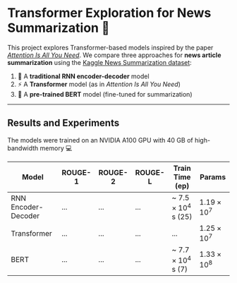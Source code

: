 # Transformer Exploration for News Summarization :newspaper:

This project explores Transformer-based models inspired by the paper [*Attention Is All You Need*](https://arxiv.org/abs/1706.03762). We compare three approaches for **news article summarization** using the [Kaggle News Summarization dataset](https://www.kaggle.com/datasets/sbhatti/news-summarization):

1. :repeat: A **traditional RNN encoder-decoder** model  
2. :zap: A **Transformer** model (as in *Attention Is All You Need*)  
3. :rocket: A **pre-trained BERT** model (fine-tuned for summarization)

---

## Results and Experiments

The models were trained on an NVIDIA A100 GPU with 40 GB of high-bandwidth memory :computer:

| Model                        | ROUGE-1 | ROUGE-2 | ROUGE-L | Train Time (ep)  | Params  |
|------------------------------|---------|---------|---------|------------------|---------|
| RNN Encoder-Decoder          | ...     | ...     | ...     | ~ $7.5 \times 10^4$ s (25) | $1.19 \times 10^7$  |
| Transformer                  | ...     | ...     | ...     | ...              | $1.25 \times 10^7$  |
| BERT                         | ...     | ...     | ...     | ~ $7.7 \times 10^4$ s (7) | $1.33 \times 10^8$  |


